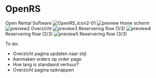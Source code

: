 # OpenRS
 
Open Rental Software
![OpenRS_Icon2-01](https://user-images.githubusercontent.com/72544056/169706277-553b8850-901c-4cac-859b-bb9f4319d2a0.png)
![preview](https://user-images.githubusercontent.com/72544056/177111780-4ff6bedc-0c75-4105-9059-eda1f6413209.png)
Home scherm
![preview2](https://user-images.githubusercontent.com/72544056/177111887-faca6d00-e8b6-460b-93b9-dcc15e8fa734.png)
Overzicht
![preview3](https://user-images.githubusercontent.com/72544056/177111916-b380bcd1-e183-4504-b60d-0e051feb4bc9.png)
Reservering flow (1/3)
![preview4](https://user-images.githubusercontent.com/72544056/177111980-8868688b-876a-493a-bc67-8b9fc0bc0ce4.png)
Reservering flow (2/3)
![preview5](https://user-images.githubusercontent.com/72544056/177112036-317e7f67-f0c0-4175-9420-e2e2a12db1aa.png)
Reservering flow (3/3)

To do:
- Overzicht pagina updaten naar stijl
- Aanmaken orders op order page
- Hoe lang is standaard verhuur?
- Overzicht pagina opknappen
